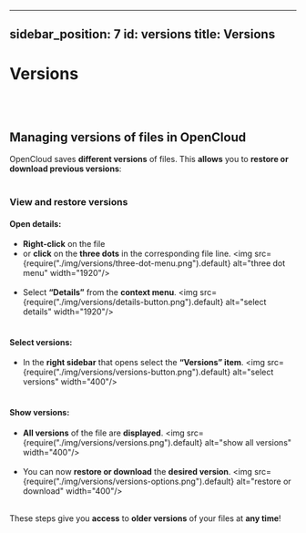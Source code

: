 ---
sidebar_position: 7
id: versions
title: Versions
------

# Versions
<br/><br/>

## Managing versions of files in OpenCloud
OpenCloud saves **different versions** of files. This **allows** you to **restore or download previous versions**:
<br/><br/>

### View and restore versions
#### Open details:
- **Right-click** on the file
- or **click** on the **three dots** in the corresponding file line.
<img src={require("./img/versions/three-dot-menu.png").default} alt="three dot menu" width="1920"/>
<br/><br/>
- Select **“Details”** from the **context menu**.
<img src={require("./img/versions/details-button.png").default} alt="select details" width="1920"/>
<br/><br/>
#### Select versions:
- In the **right sidebar** that opens select the **“Versions” item**.
<img src={require("./img/versions/versions-button.png").default} alt="select versions" width="400"/>
<br/><br/>
#### Show versions:
- **All versions** of the file are **displayed**.
<img src={require("./img/versions/versions.png").default} alt="show all versions" width="400"/>
<br/><br/>
- You can now **restore or download** the **desired version**.
<img src={require("./img/versions/versions-options.png").default} alt="restore or download" width="400"/>
<br/><br/>

These steps give you **access** to **older versions** of your files at **any time**!